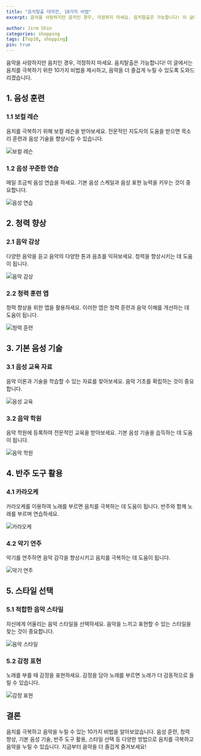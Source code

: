 ```yaml
---
title: "음치탈출 대작전, 10가지 비법"
excerpt: 음악을 사랑하지만 음치인 경우, 걱정하지 마세요. 음치탈출은 가능합니다! 이 글에서는 음치를 극복하기 위한 10가지 비법을 제시하고, 음악을 더 즐겁게 누릴 수 있도록 도와드리겠습니다.

author: Jirm Shin
categories: shopping
tags: [Top10, shopping]
pin: true
---
```


음악을 사랑하지만 음치인 경우, 걱정하지 마세요. 음치탈출은 가능합니다! 이 글에서는 음치를 극복하기 위한 10가지 비법을 제시하고, 음악을 더 즐겁게 누릴 수 있도록 도와드리겠습니다.

## 1. 음성 훈련

### 1.1 보컬 레슨

음치를 극복하기 위해 보컬 레슨을 받아보세요. 전문적인 지도자의 도움을 받으면 목소리 훈련과 음성 기술을 향상시킬 수 있습니다.

![보컬 레슨](https://source.unsplash.com/1600x900/?vocal-lessons)

### 1.2 음성 꾸준한 연습

매일 조금씩 음성 연습을 하세요. 기본 음성 스케일과 음성 표현 능력을 키우는 것이 중요합니다.

![음성 연습](https://source.unsplash.com/1600x900/?vocal-exercise)

## 2. 청력 향상

### 2.1 음악 감상

다양한 음악을 듣고 음악의 다양한 톤과 음조를 익혀보세요. 청력을 향상시키는 데 도움이 됩니다.

![음악 감상](https://source.unsplash.com/1600x900/?music-listening)

### 2.2 청력 훈련 앱

청력 향상을 위한 앱을 활용하세요. 이러한 앱은 청력 훈련과 음악 이해를 개선하는 데 도움이 됩니다.

![청력 훈련](https://source.unsplash.com/1600x900/?hearing-training)

## 3. 기본 음성 기술

### 3.1 음성 교육 자료

음악 이론과 기술을 학습할 수 있는 자료를 찾아보세요. 음악 기초를 확립하는 것이 중요합니다.

![음성 교육](https://source.unsplash.com/1600x900/?music-education)

### 3.2 음악 학원

음악 학원에 등록하여 전문적인 교육을 받아보세요. 기본 음성 기술을 습득하는 데 도움이 됩니다.

![음악 학원](https://source.unsplash.com/1600x900/?music-school)

## 4. 반주 도구 활용

### 4.1 카라오케

카라오케를 이용하여 노래를 부르면 음치를 극복하는 데 도움이 됩니다. 반주와 함께 노래를 부르며 연습하세요.

![카라오케](https://source.unsplash.com/1600x900/?karaoke)

### 4.2 악기 연주

악기를 연주하면 음악 감각을 향상시키고 음치를 극복하는 데 도움이 됩니다.

![악기 연주](https://source.unsplash.com/1600x900/?instrument-playing)

## 5. 스타일 선택

### 5.1 적합한 음악 스타일

자신에게 어울리는 음악 스타일을 선택하세요. 음악을 느끼고 표현할 수 있는 스타일을 찾는 것이 중요합니다.

![음악 스타일](https://source.unsplash.com/1600x900/?music-style)

### 5.2 감정 표현

노래를 부를 때 감정을 표현하세요. 감정을 담아 노래를 부르면 노래가 더 감동적으로 들릴 수 있습니다.

![감정 표현](https://source.unsplash.com/1600x900/?expressing-emotions)

## 결론

음치를 극복하고 음악을 누릴 수 있는 10가지 비법을 알아보았습니다. 음성 훈련, 청력 향상, 기본 음성 기술, 반주 도구 활용, 스타일 선택 등 다양한 방법으로 음치를 극복하고 음악을 누릴 수 있습니다. 지금부터 음악을 더 즐겁게 즐겨보세요!

